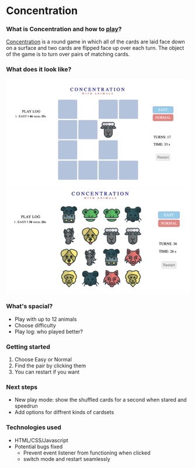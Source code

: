 # Concentration

### What is Concentration and how to [play](https://yongheekim0.github.io/concentration/)?

[Concentration](<https://en.wikipedia.org/wiki/Concentration_(card_game)>) is a round game in which all of the cards are laid face down on a surface and two cards are flipped face up over each turn. The object of the game is to turn over pairs of matching cards.

### What does it look like?

![Overview](assets/images/screenshot1.png)
![WhenFinished](assets/images/screenshot2.png)

### What's spacial?

- Play with up to 12 animals
- Choose difficulty
- Play log: who played better?

### Getting started

1. Choose Easy or Normal
2. Find the pair by clicking them
3. You can restart if you want

### Next steps

- New play mode: show the shuffled cards for a second when stared and speedrun
- Add options for diffrent kinds of cardsets

### Technologies used

- HTML/CSS/Javascript
- Potential bugs fixed
  - Prevent event listener from functioning when clicked
  - switch mode and restart seamlessly
